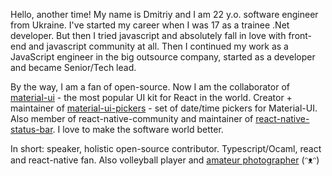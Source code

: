 Hello, another time! My name is Dmitriy and I am 22 y.o. software engineer from Ukraine. I've started my career when I was 17 as a trainee .Net developer. But then I tried javascript and absolutely fall in love with front-end and javascript community at all. Then I continued my work as a JavaScript engineer in the big outsource company, started as a developer and became Senior/Tech lead.

By the way, I am a fan of open-source. Now I am the collaborator of [material-ui](https://material-ui.com/discover-more/team/) - the most popular UI kit for React in the world. Creator + maintainer of [material-ui-pickers](https://material-ui-pickers.dev/) - set of date/time pickers for Material-UI. Also member of react-native-community and maintainer of [react-native-status-bar](https://github.com/react-native-community/react-native-statusbar). I love to make the software world better.

In short: speaker, holistic open-source contributor. Typescript/Ocaml, react and react-native fan. Also volleyball player and [amateur photographer](https://www.instagram.com/dmtr._.kovalenkoo/) (ᵔᴥᵔ)